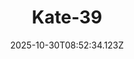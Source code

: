 ---
title: "Kate-39"
description: ""
image: "/uploads/photos/1761814354117-Kate-39.webp"
display: "/uploads/photos/1761814354117-Kate-39-display.webp"
thumbnail: "/uploads/photos/1761814354117-Kate-39-thumb.webp"
width: 4912
height: 7360
featured: false
date: 2025-10-30T08:52:34.123Z
order: 0
---